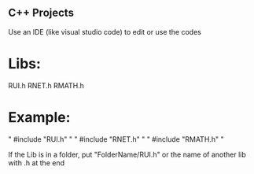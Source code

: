 ## C++ Projects

Use an IDE (like visual studio code) to edit or use the codes

# Libs:

RUI.h
RNET.h
RMATH.h

# Example:

" #include "RUI.h" "
" #include "RNET.h" "
" #include "RMATH.h" "

If the Lib is in a folder, put "FolderName/RUI.h" or the name of another lib with .h at the end
